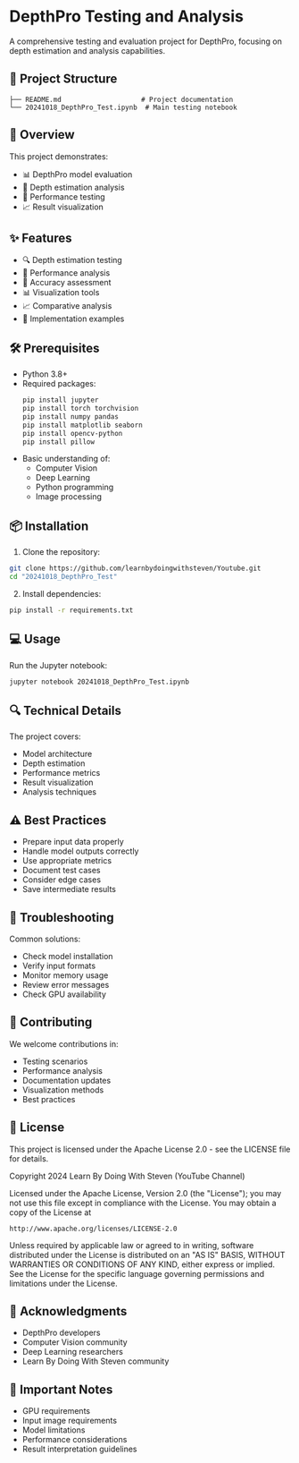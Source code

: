 # DepthPro Testing and Analysis

A comprehensive testing and evaluation project for DepthPro, focusing on depth estimation and analysis capabilities.

## 📁 Project Structure
```
├── README.md                    # Project documentation
└── 20241018_DepthPro_Test.ipynb  # Main testing notebook
```

## 🌟 Overview
This project demonstrates:
- 📊 DepthPro model evaluation
- 🎨 Depth estimation analysis
- 🔄 Performance testing
- 📈 Result visualization

## ✨ Features
- 🔍 Depth estimation testing
- 📝 Performance analysis
- 🎯 Accuracy assessment
- 📊 Visualization tools
- 📈 Comparative analysis
- 📑 Implementation examples

## 🛠️ Prerequisites
- Python 3.8+
- Required packages:
  ```bash
  pip install jupyter
  pip install torch torchvision
  pip install numpy pandas
  pip install matplotlib seaborn
  pip install opencv-python
  pip install pillow
  ```
- Basic understanding of:
  - Computer Vision
  - Deep Learning
  - Python programming
  - Image processing

## 📦 Installation
1. Clone the repository:
```bash
git clone https://github.com/learnbydoingwithsteven/Youtube.git
cd "20241018_DepthPro_Test"
```

2. Install dependencies:
```bash
pip install -r requirements.txt
```

## 💻 Usage
Run the Jupyter notebook:
```bash
jupyter notebook 20241018_DepthPro_Test.ipynb
```

## 🔍 Technical Details
The project covers:
- Model architecture
- Depth estimation
- Performance metrics
- Result visualization
- Analysis techniques

## ⚠️ Best Practices
- Prepare input data properly
- Handle model outputs correctly
- Use appropriate metrics
- Document test cases
- Consider edge cases
- Save intermediate results

## 🔧 Troubleshooting
Common solutions:
- Check model installation
- Verify input formats
- Monitor memory usage
- Review error messages
- Check GPU availability

## 🤝 Contributing
We welcome contributions in:
- Testing scenarios
- Performance analysis
- Documentation updates
- Visualization methods
- Best practices

## 📜 License
This project is licensed under the Apache License 2.0 - see the LICENSE file for details.

Copyright 2024 Learn By Doing With Steven (YouTube Channel)

Licensed under the Apache License, Version 2.0 (the "License");
you may not use this file except in compliance with the License.
You may obtain a copy of the License at

    http://www.apache.org/licenses/LICENSE-2.0

Unless required by applicable law or agreed to in writing, software
distributed under the License is distributed on an "AS IS" BASIS,
WITHOUT WARRANTIES OR CONDITIONS OF ANY KIND, either express or implied.
See the License for the specific language governing permissions and
limitations under the License.

## 🙏 Acknowledgments
- DepthPro developers
- Computer Vision community
- Deep Learning researchers
- Learn By Doing With Steven community

## 📌 Important Notes
- GPU requirements
- Input image requirements
- Model limitations
- Performance considerations
- Result interpretation guidelines
